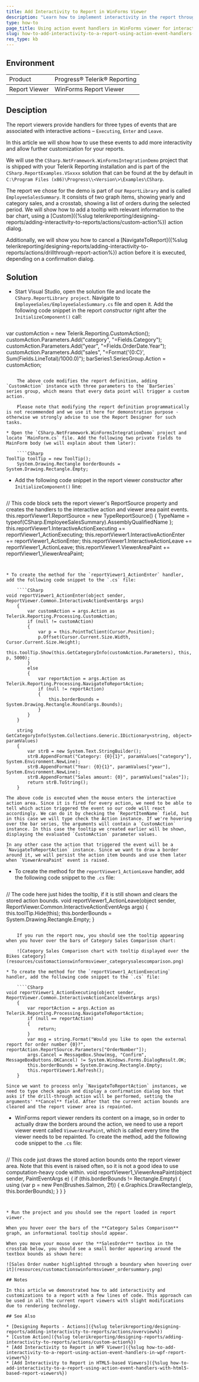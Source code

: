 ```yaml
---
title: Add Interactivity to Report in WinForms Viewer
description: "Learn how to implement interactivity in the report through action event handlers in the WinForms report viewer."
type: how-to
page_title: Using action event handlers in WinForms viewer for interactivity
slug: how-to-add-interactivity-to-a-report-using-action-event-handlers-in-winforms-report-viewer
res_type: kb
---
```


## Environment

<table>
	<tbody>
		<tr>
			<td>Product</td>
			<td>Progress® Telerik® Reporting</td>
		</tr>
	</tbody>
		<tbody>
		<tr>
			<td>Report Viewer</td>
			<td>WinForms Report Viewer</td>
		</tr>
	</tbody>
</table>

## Desciption

The report viewers provide handlers for three types of events that are associated with interactive actions – `Executing`, `Enter` and `Leave`.

In this article we will show how to use these events to add more interactivity and allow further customization for your reports.

We will use the `CSharp.NetFramework.WinFormsIntegrationDemo` project that is shipped with your Telerik Reporting installation and is part of the `CSharp.ReportExamples.VSxxxx` solution that can be found at the by default in `C:\Program Files (x86)\Progress\\<Version\>\Examples\CSharp`.

The report we chose for the demo is part of our `ReportLibrary` and is called `EmployeeSalesSummary`. It consists of two graph items, showing yearly and category sales, and a crosstab, showing a list of orders during the selected period. We will show how to add a tooltip with relevant information to the bar chart, using a [Custom]({%slug telerikreporting/designing-reports/adding-interactivity-to-reports/actions/custom-action%}) action dialog.

Additionally, we will show you how to cancel a [NavigateToReport]({%slug telerikreporting/designing-reports/adding-interactivity-to-reports/actions/drillthrough-report-action%}) action before it is executed, depending on a confirmation dialog.

## Solution

* Start Visual Studio, open the solution file and locate the `CSharp.ReportLibrary project`. Navigate to `EmployeeSales/EmployeeSalesSummary.cs` file and open it. Add the following code snippet in the report *constructor* right after the `InitializeComponent()` call:

	````CSharp
var customAction = new Telerik.Reporting.CustomAction();
	customAction.Parameters.Add("category", "=Fields.Category");
	customAction.Parameters.Add("year", "=Fields.OrderDate.Year");
	customAction.Parameters.Add("sales", "=Format('{0:C}', Sum(Fields.LineTotal)/1000.0)");
	barSeries1.SeriesGroup.Action = customAction;
````

	The above code modifies the report definition, adding `CustomAction` instance with three parameters to the `BarSeries` series group, which means that every data point will trigger a custom action.

	Please note that modifying the report definition programmatically is not recommended and we use it here for demonstration purpose - otherwise we strongly advise to use the Report Designer for such tasks.

* Open the `CSharp.NetFramework.WinFormsIntegrationDemo` project and locate `MainForm.cs` file. Add the following two private fields to MainForm body (we will explain about them later):

	````CSharp
ToolTip toolTip = new ToolTip();
	System.Drawing.Rectangle borderBounds = System.Drawing.Rectangle.Empty;
````


* Add the following code snippet in the report viewer *constructor* after `InitializeComponent()` line:

	````CSharpharp
// This code block sets the report viewer's ReportSource property and creates the handlers to the interactive action and viewer area paint events.
	this.reportViewer1.ReportSource = new TypeReportSource() { TypeName = typeof(CSharp.EmployeeSalesSummary).AssemblyQualifiedName };
	this.reportViewer1.InteractiveActionExecuting += reportViewer1_ActionExecuting;
	this.reportViewer1.InteractiveActionEnter += reportViewer1_ActionEnter;
	this.reportViewer1.InteractiveActionLeave += reportViewer1_ActionLeave;
	this.reportViewer1.ViewerAreaPaint += reportViewer1_ViewerAreaPaint;
````


* To create the method for the `reportViewer1_ActionEnter` handler, add the following code snippet to the `.cs` file:

	````CSharp
void reportViewer1_ActionEnter(object sender, ReportViewer.Common.InteractiveActionEventArgs args)
	{
		var customAction = args.Action as Telerik.Reporting.Processing.CustomAction;
		if (null != customAction)
		{
			var p = this.PointToClient(Cursor.Position);
			p.Offset(Cursor.Current.Size.Width, Cursor.Current.Size.Height);
			this.toolTip.Show(this.GetCategoryInfo(customAction.Parameters), this, p, 5000);
		}
		else
		{
			var reportAction = args.Action as Telerik.Reporting.Processing.NavigateToReportAction;
			if (null != reportAction)
			{
				this.borderBounds = System.Drawing.Rectangle.Round(args.Bounds);
			}
		}
	}

	string GetCategoryInfo(System.Collections.Generic.IDictionary<string, object> paramValues)
	{
		var strB = new System.Text.StringBuilder();
		strB.AppendFormat("Category: {0}{1}", paramValues["category"], System.Environment.NewLine);
		strB.AppendFormat("Year: {0}{1}", paramValues["year"], System.Environment.NewLine);
		strB.AppendFormat("Sales amount: {0}", paramValues["sales"]);
		return strB.ToString();
	}
````

	The above code is executed when the mouse enters the interactive action area. Since it is fired for every action, we need to be able to tell which action triggered the event so our code will react accordingly. We can do it by checking the `ReportItemName` field, but in this case we will type check the Action instance. If we're hovering over the bar series, the arguments will contain a `CustomAction` instance. In this case the tooltip we created earlier will be shown, displaying the evaluated `CustomAction` parameter values.

	In any other case the action that triggered the event will be a `NavigateToReportAction` instance. Since we want to draw a border around it, we will persist the action item bounds and use them later when `ViewerAreaPaint` event is raised.

* To create the method for the `reportViewer1_ActionLeave` handler, add the following code snippet to the `.cs` file:

	````CSharp
// The code here just hides the tooltip, if it is still shown and clears the stored action bounds.
	void reportViewer1_ActionLeave(object sender, ReportViewer.Common.InteractiveActionEventArgs args)
	{
		this.toolTip.Hide(this);
		this.borderBounds = System.Drawing.Rectangle.Empty;
	}
````

	If you run the report now, you should see the tooltip appearing when you hover over the bars of Category Sales Comparison chart:

	![Category Sales Comparison chart with tooltip displayed over the Bikes category](resources/customactionswinformsviewer_categorysalescomparison.png)

* To create the method for the `reportViewer1_ActionExecuting` handler, add the following code snippet to the `.cs` file:

	````CSharp
void reportViewer1_ActionExecuting(object sender, ReportViewer.Common.InteractiveActionCancelEventArgs args)
	{
		var reportAction = args.Action as Telerik.Reporting.Processing.NavigateToReportAction;
		if (null == reportAction)
		{
			return;
		}
		var msg = string.Format("Would you like to open the external report for order number {0}?", reportAction.ReportSource.Parameters["OrderNumber"]);
		args.Cancel = MessageBox.Show(msg, "Confirm", MessageBoxButtons.OKCancel) != System.Windows.Forms.DialogResult.OK;
		this.borderBounds = System.Drawing.Rectangle.Empty;
		this.reportViewer1.Refresh();
	}
````

	Since we want to process only `NavigateToReportAction` instances, we need to type check again and display a confirmation dialog box that asks if the drill-through action will be performed, setting the arguments' **Cancel** field. After that the current action bounds are cleared and the report viewer area is repainted.

* WinForms report viewer renders its content on a image, so in order to actually draw the borders around the action, we need to use a report viewer event called `ViewerAreaPaint`, which is called every time the viewer needs to be repainted. To create the method, add the following code snippet to the `.cs` file:

	````CSharp
// This code just draws the stored action bounds onto the report viewer area. Note that this event is raised often, so it is not a good idea to use computation-heavy code within.
	void reportViewer1_ViewerAreaPaint(object sender, PaintEventArgs e)
	{
		if (this.borderBounds != Rectangle.Empty)
		{
			using (var p = new Pen(Brushes.Salmon, 2f))
			{
				e.Graphics.DrawRectangle(p, this.borderBounds);
			}
		}
	}
````


* Run the project and you should see the report loaded in report viewer.

When you hover over the bars of the **Category Sales Comparison** graph, an informational tooltip should appear.

When you move your mouse over the **SalesOrder** textbox in the crosstab below, you should see a small border appearing around the textbox bounds as shown here:

![Sales Order number highlighted through a boundary when hovering over it](resources/customactionswinformsviewer_ordersummary.png)

## Notes

In this article we demonstrated how to add interactivity and customizations to a report with a few lines of code. This approach can be used in all the current report viewers with slight modifications due to rendering technology.

## See Also

* [Designing Reports - Actions]({%slug telerikreporting/designing-reports/adding-interactivity-to-reports/actions/overview%})
* [Custom Action]({%slug telerikreporting/designing-reports/adding-interactivity-to-reports/actions/custom-action%})
* [Add Interactivity to Report in WPF Viewer]({%slug how-to-add-interactivity-to-a-report-using-action-event-handlers-in-wpf-report-viewer%})
* [Add Interactivity to Report in HTML5-based Viewers]({%slug how-to-add-interactivity-to-a-report-using-action-event-handlers-with-html5-based-report-viewers%})
